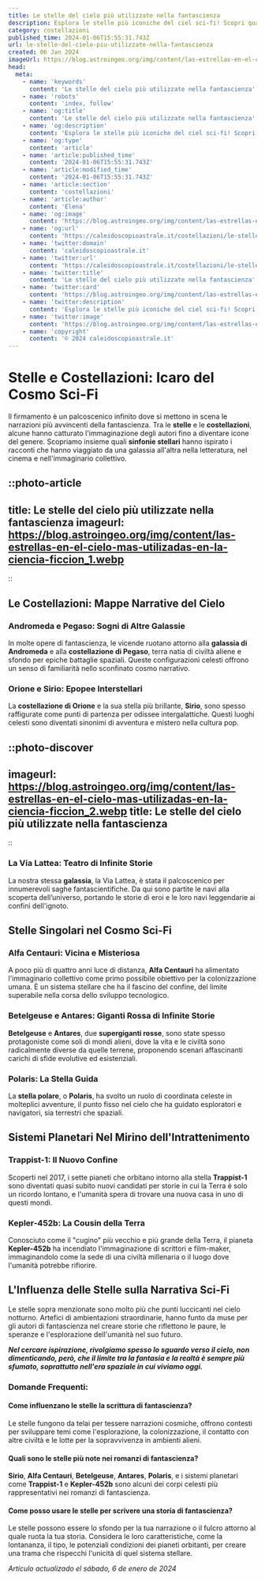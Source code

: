 ```yaml
---
title: Le stelle del cielo più utilizzate nella fantascienza
description: Esplora le stelle più iconiche del ciel sci-fi! Scopri quali astri dominano la fantascienza e perché affascinano. Leggi ora!
category: costellazioni
published_time: 2024-01-06T15:55:31.743Z
url: le-stelle-del-cielo-piu-utilizzate-nella-fantascienza
created: 06 Jan 2024
imageUrl: https://blog.astroingeo.org/img/content/las-estrellas-en-el-cielo-mas-utilizadas-en-la-ciencia-ficcion_1.webp
head:
  meta:
    - name: 'keywords'
      content: 'Le stelle del cielo più utilizzate nella fantascienza'
    - name: 'robots'
      content: 'index, follow'
    - name: 'og:title'
      content: 'Le stelle del cielo più utilizzate nella fantascienza'
    - name: 'og:description'
      content: 'Esplora le stelle più iconiche del ciel sci-fi! Scopri quali astri dominano la fantascienza e perché affascinano. Leggi ora!'
    - name: 'og:type'
      content: 'article'
    - name: 'article:published_time'
      content: '2024-01-06T15:55:31.743Z'
    - name: 'article:modified_time'
      content: '2024-01-06T15:55:31.743Z'
    - name: 'article:section'
      content: 'costellazioni'
    - name: 'article:author'
      content: 'Elena'
    - name: 'og:image'
      content: 'https://blog.astroingeo.org/img/content/las-estrellas-en-el-cielo-mas-utilizadas-en-la-ciencia-ficcion_1.webp'
    - name: 'og:url'
      content: 'https://caleidoscopioastrale.it/costellazioni/le-stelle-del-cielo-piu-utilizzate-nella-fantascienza'
    - name: 'twitter:domain'
      content: 'caleidoscopioastrale.it'
    - name: 'twitter:url'
      content: 'https://caleidoscopioastrale.it/costellazioni/le-stelle-del-cielo-piu-utilizzate-nella-fantascienza'
    - name: 'twitter:title'
      content: 'Le stelle del cielo più utilizzate nella fantascienza'
    - name: 'twitter:card'
      content: 'https://blog.astroingeo.org/img/content/las-estrellas-en-el-cielo-mas-utilizadas-en-la-ciencia-ficcion_1.webp'
    - name: 'twitter:description'
      content: 'Esplora le stelle più iconiche del ciel sci-fi! Scopri quali astri dominano la fantascienza e perché affascinano. Leggi ora!'
    - name: 'twitter:image'
      content: 'https://blog.astroingeo.org/img/content/las-estrellas-en-el-cielo-mas-utilizadas-en-la-ciencia-ficcion_1.webp'
    - name: 'copyright'
      content: '© 2024 caleidoscopioastrale.it'
---
```

# Stelle e Costellazioni: Icaro del Cosmo Sci-Fi

Il firmamento è un palcoscenico infinito dove si mettono in scena le narrazioni più avvincenti della fantascienza. Tra le **stelle** e le **costellazioni**, alcune hanno catturato l'immaginazione degli autori fino a diventare icone del genere. Scopriamo insieme quali **sinfonie stellari** hanno ispirato i racconti che hanno viaggiato da una galassia all'altra nella letteratura, nel cinema e nell'immaginario collettivo.

::photo-article
---
title: Le stelle del cielo più utilizzate nella fantascienza
imageurl: https://blog.astroingeo.org/img/content/las-estrellas-en-el-cielo-mas-utilizadas-en-la-ciencia-ficcion_1.webp
---
::

## **Le Costellazioni**: Mappe Narrative del Cielo

### **Andromeda e Pegaso**: Sogni di Altre Galassie
In molte opere di fantascienza, le vicende ruotano attorno alla **galassia di Andromeda** e alla **costellazione di Pegaso**, terra natia di civiltà aliene e sfondo per epiche battaglie spaziali. Queste configurazioni celesti offrono un senso di familiarità nello sconfinato cosmo narrativo.

### **Orione e Sirio**: Epopee Interstellari
La **costellazione di Orione** e la sua stella più brillante, **Sirio**, sono spesso raffigurate come punti di partenza per odissee intergalattiche. Questi luoghi celesti sono diventati sinonimi di avventura e mistero nella cultura pop.

::photo-discover
---
imageurl: https://blog.astroingeo.org/img/content/las-estrellas-en-el-cielo-mas-utilizadas-en-la-ciencia-ficcion_2.webp
title: Le stelle del cielo più utilizzate nella fantascienza
---
::

### **La Via Lattea**: Teatro di Infinite Storie
La nostra stessa **galassia**, la Via Lattea, è stata il palcoscenico per innumerevoli saghe fantascientifiche. Da qui sono partite le navi alla scoperta dell’universo, portando le storie di eroi e le loro navi leggendarie ai confini dell'ignoto.

## **Stelle Singolari nel Cosmo Sci-Fi**

### **Alfa Centauri**: Vicina e Misteriosa
A poco più di quattro anni luce di distanza, **Alfa Centauri** ha alimentato l'immaginario collettivo come primo possibile obiettivo per la colonizzazione umana. È un sistema stellare che ha il fascino del confine, del limite superabile nella corsa dello sviluppo tecnologico.

### **Betelgeuse e Antares**: Giganti Rossa di Infinite Storie
**Betelgeuse** e **Antares**, due **supergiganti rosse**, sono state spesso protagoniste come soli di mondi alieni, dove la vita e le civiltà sono radicalmente diverse da quelle terrene, proponendo scenari affascinanti carichi di sfide evolutive ed esistenziali.

### **Polaris**: La Stella Guida
La **stella polare**, o **Polaris**, ha svolto un ruolo di coordinata celeste in molteplici avventure, il punto fisso nel cielo che ha guidato esploratori e navigatori, sia terrestri che spaziali.

## **Sistemi Planetari Nel Mirino dell'Intrattenimento**

### **Trappist-1**: Il Nuovo Confine
Scoperti nel 2017, i sette pianeti che orbitano intorno alla stella **Trappist-1** sono diventati quasi subito nuovi candidati per storie in cui la Terra è solo un ricordo lontano, e l'umanità spera di trovare una nuova casa in uno di questi mondi.

### **Kepler-452b**: La Cousin della Terra
Conosciuto come il "cugino" più vecchio e più grande della Terra, il pianeta **Kepler-452b** ha incendiato l'immaginazione di scrittori e film-maker, immaginandolo come la sede di una civiltà millenaria o il luogo dove l'umanità potrebbe rifiorire.

## **L'Influenza delle Stelle sulla Narrativa Sci-Fi**

Le stelle sopra menzionate sono molto più che punti luccicanti nel cielo notturno. Artefici di ambientazioni straordinarie, hanno funto da muse per gli autori di fantascienza nel creare storie che riflettono le paure, le speranze e l'esplorazione dell'umanità nel suo futuro.

***Nel cercare ispirazione, rivolgiamo spesso lo sguardo verso il cielo, non dimenticando, però, che il limite tra la fantasia e la realtà è sempre più sfumato, soprattutto nell'era spaziale in cui viviamo oggi.***

### Domande Frequenti:

#### Come influenzano le stelle la scrittura di fantascienza?
Le stelle fungono da telai per tessere narrazioni cosmiche, offrono contesti per sviluppare temi come l'esplorazione, la colonizzazione, il contatto con altre civiltà e le lotte per la sopravvivenza in ambienti alieni.

#### Quali sono le stelle più note nei romanzi di fantascienza?
**Sirio**, **Alfa Centauri**, **Betelgeuse**, **Antares**, **Polaris**, e i sistemi planetari come **Trappist-1** e **Kepler-452b** sono alcuni dei corpi celesti più rappresentativi nei romanzi di fantascienza.

#### Come posso usare le stelle per scrivere una storia di fantascienza?
Le stelle possono essere lo sfondo per la tua narrazione o il fulcro attorno al quale ruota la tua storia. Considera le loro caratteristiche, come la lontananza, il tipo, le potenziali condizioni dei pianeti orbitanti, per creare una trama che rispecchi l'unicità di quel sistema stellare.

_Artículo actualizado el sábado, 6 de enero de 2024_